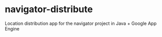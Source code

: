 # navigator-distribute
Location distribution app for the navigator project in Java + Google App Engine
